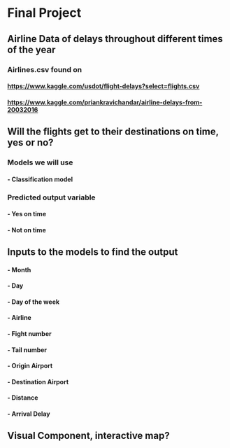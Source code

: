 # Final Project
## Airline Data of delays throughout different times of the year
### Airlines.csv found on 
#### https://www.kaggle.com/usdot/flight-delays?select=flights.csv
#### https://www.kaggle.com/priankravichandar/airline-delays-from-20032016
## Will the flights get to their destinations on time, yes or no?
### Models we will use
#### - Classification model
### Predicted output variable
#### - Yes on time
#### - Not on time
## Inputs to the models to find the output
#### - Month
#### - Day
#### - Day of the week
#### - Airline
#### - Fight number
#### - Tail number
#### - Origin Airport
#### - Destination Airport
#### - Distance
#### - Arrival Delay
## Visual Component, interactive map?
 
